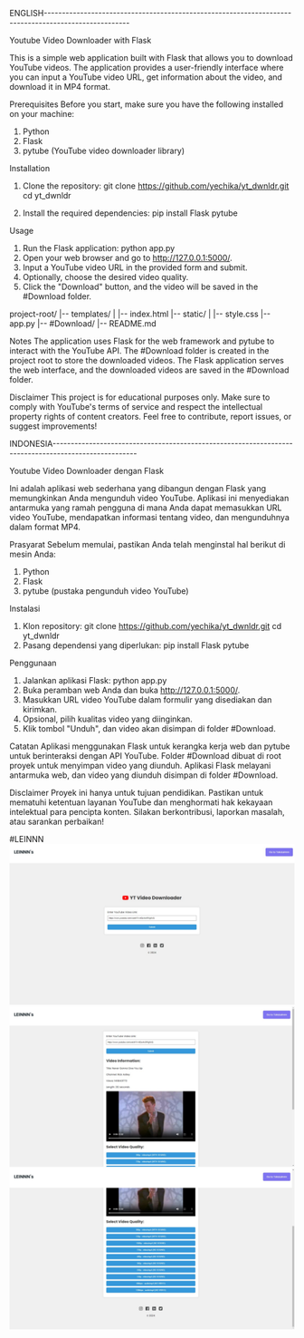 ENGLISH-----------------------------------------------------------------------------------------------------


Youtube Video Downloader with Flask

This is a simple web application built with Flask that allows you to download YouTube videos. The application provides a user-friendly interface where you can input a YouTube video URL, get information about the video, and download it in MP4 format.

Prerequisites
Before you start, make sure you have the following installed on your machine:

1. Python
2. Flask
3. pytube (YouTube video downloader library)

Installation
1. Clone the repository:
git clone https://github.com/yechika/yt_dwnldr.git
cd yt_dwnldr

2. Install the required dependencies:
pip install Flask pytube

Usage
1. Run the Flask application:
python app.py
2. Open your web browser and go to http://127.0.0.1:5000/.
3. Input a YouTube video URL in the provided form and submit.
4. Optionally, choose the desired video quality.
5. Click the "Download" button, and the video will be saved in the #Download folder.

project-root/
|-- templates/
|   |-- index.html
|-- static/
|   |-- style.css
|-- app.py
|-- #Download/
|-- README.md

Notes
The application uses Flask for the web framework and pytube to interact with the YouTube API.
The #Download folder is created in the project root to store the downloaded videos.
The Flask application serves the web interface, and the downloaded videos are saved in the #Download folder.

Disclaimer
This project is for educational purposes only. Make sure to comply with YouTube's terms of service and respect the intellectual property rights of content creators.
Feel free to contribute, report issues, or suggest improvements!

INDONESIA-----------------------------------------------------------------------------------------------------


Youtube Video Downloader dengan Flask

Ini adalah aplikasi web sederhana yang dibangun dengan Flask yang memungkinkan Anda mengunduh video YouTube. Aplikasi ini menyediakan antarmuka yang ramah pengguna di mana Anda dapat memasukkan URL video YouTube, mendapatkan informasi tentang video, dan mengunduhnya dalam format MP4.

Prasyarat
Sebelum memulai, pastikan Anda telah menginstal hal berikut di mesin Anda:

1. Python
2. Flask
3. pytube (pustaka pengunduh video YouTube)

Instalasi
1. Klon repository:
git clone https://github.com/yechika/yt_dwnldr.git
cd yt_dwnldr
2. Pasang dependensi yang diperlukan:
pip install Flask pytube

Penggunaan
1. Jalankan aplikasi Flask:
python app.py
2. Buka peramban web Anda dan buka http://127.0.0.1:5000/.
3. Masukkan URL video YouTube dalam formulir yang disediakan dan kirimkan.
4. Opsional, pilih kualitas video yang diinginkan.
5. Klik tombol "Unduh", dan video akan disimpan di folder #Download.

Catatan
Aplikasi menggunakan Flask untuk kerangka kerja web dan pytube untuk berinteraksi dengan API YouTube.
Folder #Download dibuat di root proyek untuk menyimpan video yang diunduh.
Aplikasi Flask melayani antarmuka web, dan video yang diunduh disimpan di folder #Download.

Disclaimer
Proyek ini hanya untuk tujuan pendidikan. Pastikan untuk mematuhi ketentuan layanan YouTube dan menghormati hak kekayaan intelektual para pencipta konten.
Silakan berkontribusi, laporkan masalah, atau sarankan perbaikan!





#LEINNN
![Proyek1](https://github.com/yechika/yt_dwnldr/blob/main/img1.jpeg)
![Proyek2](https://github.com/yechika/yt_dwnldr/blob/main/img2.jpeg)
![Proyek3](https://github.com/yechika/yt_dwnldr/blob/main/img3.jpeg)
